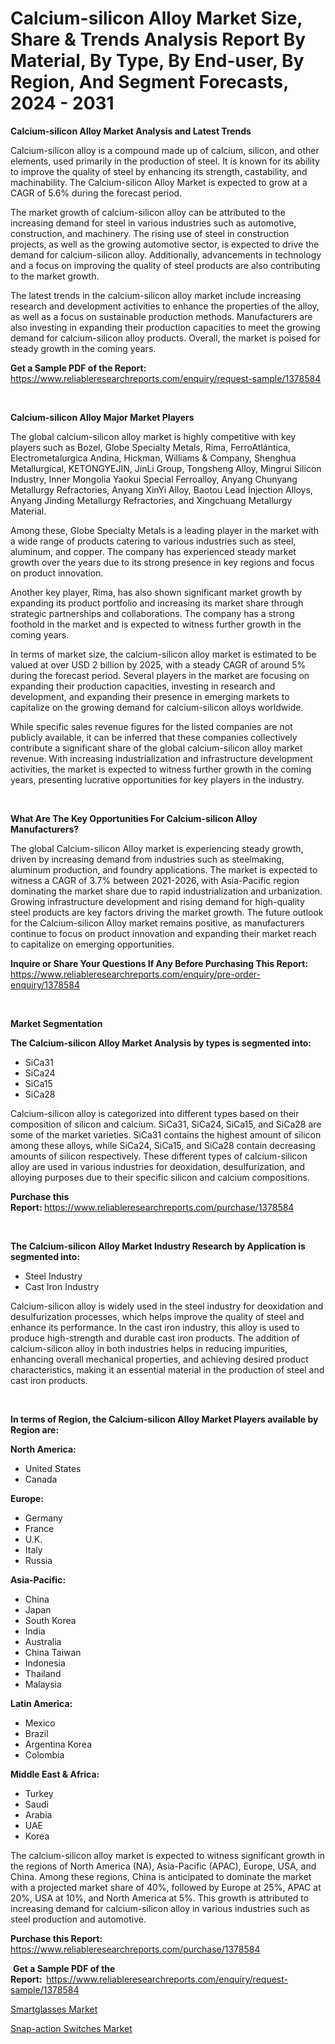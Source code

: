 <p><h1>Calcium-silicon Alloy Market Size, Share & Trends Analysis Report By Material, By Type, By End-user, By Region, And Segment Forecasts, 2024 - 2031</h1></p><p><strong>Calcium-silicon Alloy Market Analysis and Latest Trends</strong></p>
<p><p>Calcium-silicon alloy is a compound made up of calcium, silicon, and other elements, used primarily in the production of steel. It is known for its ability to improve the quality of steel by enhancing its strength, castability, and machinability. The Calcium-silicon Alloy Market is expected to grow at a CAGR of 5.6% during the forecast period.</p><p>The market growth of calcium-silicon alloy can be attributed to the increasing demand for steel in various industries such as automotive, construction, and machinery. The rising use of steel in construction projects, as well as the growing automotive sector, is expected to drive the demand for calcium-silicon alloy. Additionally, advancements in technology and a focus on improving the quality of steel products are also contributing to the market growth.</p><p>The latest trends in the calcium-silicon alloy market include increasing research and development activities to enhance the properties of the alloy, as well as a focus on sustainable production methods. Manufacturers are also investing in expanding their production capacities to meet the growing demand for calcium-silicon alloy products. Overall, the market is poised for steady growth in the coming years.</p></p>
<p><strong>Get a Sample PDF of the Report:&nbsp;</strong> <a href="https://www.reliableresearchreports.com/enquiry/request-sample/1378584">https://www.reliableresearchreports.com/enquiry/request-sample/1378584</a></p>
<p>&nbsp;</p>
<p><strong>Calcium-silicon Alloy Major Market Players</strong></p>
<p><p>The global calcium-silicon alloy market is highly competitive with key players such as Bozel, Globe Specialty Metals, Rima, FerroAtlántica, Electrometalurgica Andina, Hickman, Williams & Company, Shenghua Metallurgical, KETONGYEJIN, JinLi Group, Tongsheng Alloy, Mingrui Silicon Industry, Inner Mongolia Yaokui Special Ferroalloy, Anyang Chunyang Metallurgy Refractories, Anyang XinYi Alloy, Baotou Lead Injection Alloys, Anyang Jinding Metallurgy Refractories, and Xingchuang Metallurgy Material.</p><p>Among these, Globe Specialty Metals is a leading player in the market with a wide range of products catering to various industries such as steel, aluminum, and copper. The company has experienced steady market growth over the years due to its strong presence in key regions and focus on product innovation.</p><p>Another key player, Rima, has also shown significant market growth by expanding its product portfolio and increasing its market share through strategic partnerships and collaborations. The company has a strong foothold in the market and is expected to witness further growth in the coming years.</p><p>In terms of market size, the calcium-silicon alloy market is estimated to be valued at over USD 2 billion by 2025, with a steady CAGR of around 5% during the forecast period. Several players in the market are focusing on expanding their production capacities, investing in research and development, and expanding their presence in emerging markets to capitalize on the growing demand for calcium-silicon alloys worldwide.</p><p>While specific sales revenue figures for the listed companies are not publicly available, it can be inferred that these companies collectively contribute a significant share of the global calcium-silicon alloy market revenue. With increasing industrialization and infrastructure development activities, the market is expected to witness further growth in the coming years, presenting lucrative opportunities for key players in the industry.</p></p>
<p>&nbsp;</p>
<p><strong>What Are The Key Opportunities For Calcium-silicon Alloy Manufacturers?</strong></p>
<p><p>The global Calcium-silicon Alloy market is experiencing steady growth, driven by increasing demand from industries such as steelmaking, aluminum production, and foundry applications. The market is expected to witness a CAGR of 3.7% between 2021-2026, with Asia-Pacific region dominating the market share due to rapid industrialization and urbanization. Growing infrastructure development and rising demand for high-quality steel products are key factors driving the market growth. The future outlook for the Calcium-silicon Alloy market remains positive, as manufacturers continue to focus on product innovation and expanding their market reach to capitalize on emerging opportunities.</p></p>
<p><strong>Inquire or Share Your Questions If Any Before Purchasing This Report:</strong> <a href="https://www.reliableresearchreports.com/enquiry/pre-order-enquiry/1378584">https://www.reliableresearchreports.com/enquiry/pre-order-enquiry/1378584</a></p>
<p>&nbsp;</p>
<p><strong>Market Segmentation</strong></p>
<p><strong>The Calcium-silicon Alloy Market Analysis by types is segmented into:</strong></p>
<p><ul><li>SiCa31</li><li>SiCa24</li><li>SiCa15</li><li>SiCa28</li></ul></p>
<p><p>Calcium-silicon alloy is categorized into different types based on their composition of silicon and calcium. SiCa31, SiCa24, SiCa15, and SiCa28 are some of the market varieties. SiCa31 contains the highest amount of silicon among these alloys, while SiCa24, SiCa15, and SiCa28 contain decreasing amounts of silicon respectively. These different types of calcium-silicon alloy are used in various industries for deoxidation, desulfurization, and alloying purposes due to their specific silicon and calcium compositions.</p></p>
<p><strong>Purchase this Report:&nbsp;</strong><a href="https://www.reliableresearchreports.com/purchase/1378584">https://www.reliableresearchreports.com/purchase/1378584</a></p>
<p>&nbsp;</p>
<p><strong>The Calcium-silicon Alloy Market Industry Research by Application is segmented into:</strong></p>
<p><ul><li>Steel Industry</li><li>Cast Iron Industry</li></ul></p>
<p><p>Calcium-silicon alloy is widely used in the steel industry for deoxidation and desulfurization processes, which helps improve the quality of steel and enhance its performance. In the cast iron industry, this alloy is used to produce high-strength and durable cast iron products. The addition of calcium-silicon alloy in both industries helps in reducing impurities, enhancing overall mechanical properties, and achieving desired product characteristics, making it an essential material in the production of steel and cast iron products.</p></p>
<p>&nbsp;</p>
<p><strong>In terms of Region, the Calcium-silicon Alloy Market Players available by Region are:</strong></p>
<p>
    <p> <strong> North America: </strong>
        <ul>
            <li>United States</li>
            <li>Canada</li>
        </ul>
        </p> 
    <p> <strong> Europe: </strong>
        <ul>
            <li>Germany</li>
            <li>France</li>
            <li>U.K.</li>
            <li>Italy</li>
            <li>Russia</li>
        </ul>
        </p> 
    <p> <strong> Asia-Pacific: </strong>
        <ul>
            <li>China</li>
            <li>Japan</li>
            <li>South Korea</li>
            <li>India</li>
            <li>Australia</li>
            <li>China Taiwan</li>
            <li>Indonesia</li>
            <li>Thailand</li>
            <li>Malaysia</li>
        </ul>
        </p> 
    <p> <strong> Latin America: </strong>
        <ul>
            <li>Mexico</li>
            <li>Brazil</li>
            <li>Argentina Korea</li>
            <li>Colombia</li>
        </ul>
        </p> 
    <p> <strong> Middle East & Africa: </strong>
        <ul>
            <li>Turkey</li>
            <li>Saudi</li>
            <li>Arabia</li>
            <li>UAE</li>
            <li>Korea</li>
        </ul>
    </p>
    </p>
<p><p>The calcium-silicon alloy market is expected to witness significant growth in the regions of North America (NA), Asia-Pacific (APAC), Europe, USA, and China. Among these regions, China is anticipated to dominate the market with a projected market share of 40%, followed by Europe at 25%, APAC at 20%, USA at 10%, and North America at 5%. This growth is attributed to increasing demand for calcium-silicon alloy in various industries such as steel production and automotive.</p></p>
<p><strong>Purchase this Report: </strong><a href="https://www.reliableresearchreports.com/purchase/1378584">https://www.reliableresearchreports.com/purchase/1378584</a></p>
<p>&nbsp;<strong>Get a Sample PDF of the Report:&nbsp;&nbsp;</strong><a href="https://www.reliableresearchreports.com/enquiry/request-sample/1378584">https://www.reliableresearchreports.com/enquiry/request-sample/1378584</a></p>
<p><strong></strong></p>
<p><p><a href="https://github.com/danielneavesallisons03mba/Market-Research-Report-List-1/blob/main/smartglasses-market.md">Smartglasses Market</a></p><p><a href="https://github.com/dimitrishawkinswaynenp91rgz/Market-Research-Report-List-1/blob/main/snap-action-switches-market.md">Snap-action Switches Market</a></p></p>